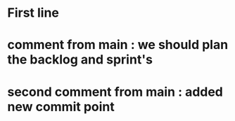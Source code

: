 # First line

# comment from main : we should plan the backlog and sprint's
# second comment from main : added new commit point